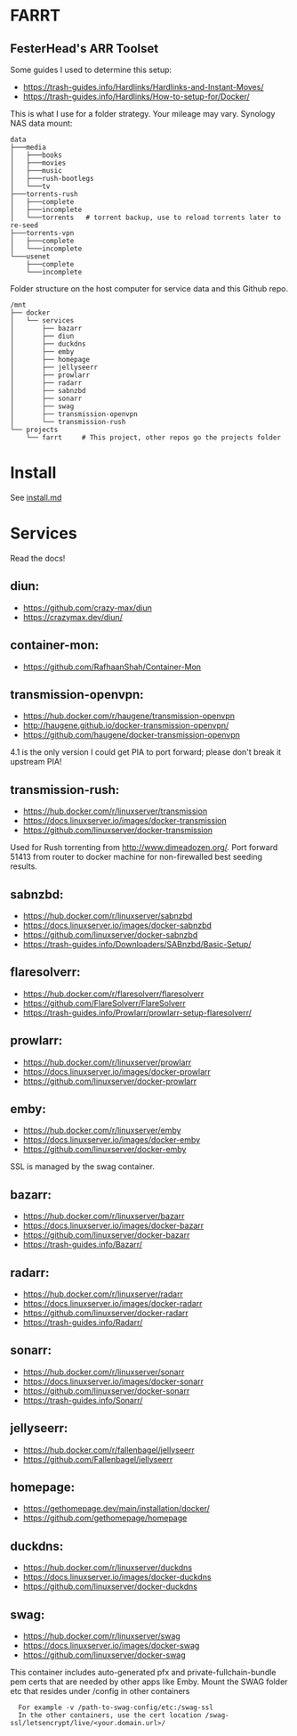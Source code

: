 # FARRT
## FesterHead's ARR Toolset

Some guides I used to determine this setup:
- https://trash-guides.info/Hardlinks/Hardlinks-and-Instant-Moves/
- https://trash-guides.info/Hardlinks/How-to-setup-for/Docker/

This is what I use for a folder strategy.  Your mileage may vary.  Synology NAS data mount:
```shell
data
├───media
│   ├───books
│   ├───movies
│   ├───music
│   ├───rush-bootlegs
│   └───tv
├───torrents-rush
│   ├───complete
│   ├───incomplete
│   └───torrents   # torrent backup, use to reload torrents later to re-seed
├───torrents-vpn
│   ├───complete
│   └───incomplete
└───usenet
    ├───complete
    └───incomplete
```
Folder structure on the host computer for service data and this Github repo.
```shell
/mnt
├── docker
│   └── services
│       ├── bazarr
│       ├── diun
│       ├── duckdns
│       ├── emby
│       ├── homepage
│       ├── jellyseerr
│       ├── prowlarr
│       ├── radarr
│       ├── sabnzbd
│       ├── sonarr
│       ├── swag
│       ├── transmission-openvpn
│       └── transmission-rush
└── projects
    └── farrt     # This project, other repos go the projects folder
```

# Install
See [install.md](install.md)

# Services
Read the docs!

## diun:
- https://github.com/crazy-max/diun
- https://crazymax.dev/diun/

## container-mon:
- https://github.com/RafhaanShah/Container-Mon

## transmission-openvpn:
- https://hub.docker.com/r/haugene/transmission-openvpn
- http://haugene.github.io/docker-transmission-openvpn/
- https://github.com/haugene/docker-transmission-openvpn

4.1 is the only version I could get PIA to port forward; please don't break it upstream PIA!

## transmission-rush:
- https://hub.docker.com/r/linuxserver/transmission
- https://docs.linuxserver.io/images/docker-transmission
- https://github.com/linuxserver/docker-transmission

Used for Rush torrenting from http://www.dimeadozen.org/. Port forward 51413 from router to docker machine for non-firewalled best seeding results.

## sabnzbd:
- https://hub.docker.com/r/linuxserver/sabnzbd
- https://docs.linuxserver.io/images/docker-sabnzbd
- https://github.com/linuxserver/docker-sabnzbd
- https://trash-guides.info/Downloaders/SABnzbd/Basic-Setup/

## flaresolverr:
- https://hub.docker.com/r/flaresolverr/flaresolverr
- https://github.com/FlareSolverr/FlareSolverr
- https://trash-guides.info/Prowlarr/prowlarr-setup-flaresolverr/

## prowlarr:
- https://hub.docker.com/r/linuxserver/prowlarr
- https://docs.linuxserver.io/images/docker-prowlarr
- https://github.com/linuxserver/docker-prowlarr

## emby:
- https://hub.docker.com/r/linuxserver/emby
- https://docs.linuxserver.io/images/docker-emby
- https://github.com/linuxserver/docker-emby

SSL is managed by the swag container.

## bazarr:
- https://hub.docker.com/r/linuxserver/bazarr
- https://docs.linuxserver.io/images/docker-bazarr
- https://github.com/linuxserver/docker-bazarr
- https://trash-guides.info/Bazarr/

## radarr:
- https://hub.docker.com/r/linuxserver/radarr
- https://docs.linuxserver.io/images/docker-radarr
- https://github.com/linuxserver/docker-radarr
- https://trash-guides.info/Radarr/

## sonarr:
- https://hub.docker.com/r/linuxserver/sonarr
- https://docs.linuxserver.io/images/docker-sonarr
- https://github.com/linuxserver/docker-sonarr
- https://trash-guides.info/Sonarr/

## jellyseerr:
- https://hub.docker.com/r/fallenbagel/jellyseerr
- https://github.com/Fallenbagel/jellyseerr

## homepage:
- https://gethomepage.dev/main/installation/docker/
- https://github.com/gethomepage/homepage

## duckdns:
- https://hub.docker.com/r/linuxserver/duckdns
- https://docs.linuxserver.io/images/docker-duckdns
- https://github.com/linuxserver/docker-duckdns

## swag:
- https://hub.docker.com/r/linuxserver/swag
- https://docs.linuxserver.io/images/docker-swag
- https://github.com/linuxserver/docker-swag

This container includes auto-generated pfx and private-fullchain-bundle pem certs that are needed by other apps like Emby. Mount the SWAG folder etc that resides under /config in other containers
```shell
  For example -v /path-to-swag-config/etc:/swag-ssl
  In the other containers, use the cert location /swag-ssl/letsencrypt/live/<your.domain.url>/
```
